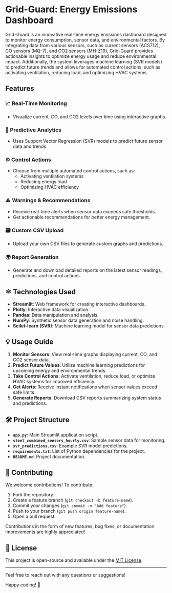 # Grid-Guard: Energy Emissions Dashboard

Grid-Guard is an innovative real-time energy emissions dashboard designed to monitor energy consumption, sensor data, and environmental factors. By integrating data from various sensors, such as current sensors (ACS712), CO sensors (MQ-7), and CO2 sensors (MH-Z19), Grid-Guard provides actionable insights to optimize energy usage and reduce environmental impact. Additionally, the system leverages machine learning (SVR models) to predict future trends and allows for automated control actions, such as activating ventilation, reducing load, and optimizing HVAC systems.

## Features

### 📈 Real-Time Monitoring
- Visualize current, CO, and CO2 levels over time using interactive graphs.

### 🧪 Predictive Analytics
- Uses Support Vector Regression (SVR) models to predict future sensor data and trends.

### ⚙️ Control Actions
- Choose from multiple automated control actions, such as:
  - Activating ventilation systems
  - Reducing energy load
  - Optimizing HVAC efficiency

### ⚠️ Warnings & Recommendations
- Receive real-time alerts when sensor data exceeds safe thresholds.
- Get actionable recommendations for better energy management.

### 🗃️ Custom CSV Upload
- Upload your own CSV files to generate custom graphs and predictions.

### 🌍 Report Generation
- Generate and download detailed reports on the latest sensor readings, predictions, and control actions.

## ⚛️ Technologies Used

- **Streamlit**: Web framework for creating interactive dashboards.
- **Plotly**: Interactive data visualization.
- **Pandas**: Data manipulation and analysis.
- **NumPy**: Synthetic sensor data generation and noise handling.
- **Scikit-learn (SVR)**: Machine learning model for sensor data predictions.

## 💡 Usage Guide

1. **Monitor Sensors**: View real-time graphs displaying current, CO, and CO2 sensor data.
2. **Predict Future Values**: Utilize machine learning predictions for upcoming energy and environmental trends.
3. **Take Control Actions**: Activate ventilation, reduce load, or optimize HVAC systems for improved efficiency.
4. **Get Alerts**: Receive instant notifications when sensor values exceed safe limits.
5. **Generate Reports**: Download CSV reports summarizing system status and predictions.

## 🛠️ Project Structure

- **`app.py`**: Main Streamlit application script.
- **`steel_combined_sensors_hourly.csv`**: Sample sensor data for monitoring.
- **`svr_predictions.csv`**: Example SVR model predictions.
- **`requirements.txt`**: List of Python dependencies for the project.
- **`README.md`**: Project documentation.

## 👥 Contributing

We welcome contributions! To contribute:
1. Fork the repository.
2. Create a feature branch (`git checkout -b feature-name`).
3. Commit your changes (`git commit -m "Add feature"`).
4. Push to your branch (`git push origin feature-name`).
5. Open a pull request.

Contributions in the form of new features, bug fixes, or documentation improvements are highly appreciated!

## 📢 License
This project is open-source and available under the [MIT License](LICENSE).

---

Feel free to reach out with any questions or suggestions!

Happy coding! 💪


